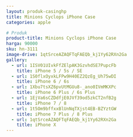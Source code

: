 ```yaml
---
layout: produk-casinghp
title: Minions Cyclops iPhone Case
categories: apple

# Produk
product-title: Minions Cyclops iPhone Case
harga: 90000
sku: hn-3111
image-drive: 1qtSrceAZAQFTqFAEQb_kj1Yy62RXn2Ga
gallery:
  - url: 1ISV01UIvkFfZElpAK3GzvhdSE7PupcFb
    title: iPhone 5 / 5s / SE
  - url: 1S0flxOyxkLFPw9H40EZ2QzEg_Uh75wDI
    title: iPhone 6 / 6s
  - url: 1Xbu7tsXZ6pvUtMGUu8-_ano0IVmMKXPc
    title: iPhone 6 Plus / 6s Plus
  - url: 1EjVa6sCZDdfjE0JVf39od5zkCT2nfB2g
    title: iPhone 7 / 8
  - url: 1t5Om9bffxxBlUnNqTXjst4EB-BZYztGW
    title: iPhone 7 Plus / 8 Plus
  - url: 1qtSrceAZAQFTqFAEQb_kj1Yy62RXn2Ga
    title: iPhone X
---
```

